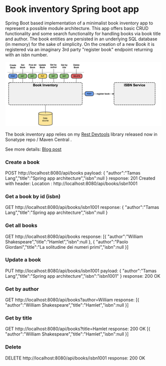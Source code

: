 # Book inventory Spring boot app #

Spring Boot based implementation of a minimalist book inventory app to represent a possible module architecture.
This app offers basic CRUD functionality and some search functionality for handling books via book title and author.
The book entities are persisted in an underlying SQL database (in memory) for the sake of simplicity.
On the creation of a new Book it is registered via an imaginary 3rd party "register book" endpoint returning with an isbn number.

![Book Inventory app architecture](/docs/book_inventory_app.png "Inventory app architecture")

The book inventory app relies on my
<a href="http://www.talangsoft.org/2015/02/16/rest-devtools-introduction/" target="_blank">Rest Devtools</a> library released now in Sonatype repo / Maven Central .

See more details: <a href="http://www.talangsoft.org/2015/02/21/module_architecture/" target="_blank">Blog post<a>


### Create a book
POST http://localhost:8080/api/books
payload:
{ "author":"Tamas Lang","title":"Spring app architecture","isbn":null }
response:
201 Created with header: Location : http://localhost:8080/api/books/isbn1001

### Get a book by id (isbn)
GET http://localhost:8080/api/books/isbn1001
response:
{ "author":"Tamas Lang","title":"Spring app architecture","isbn":null }

### Get all books
GET http://localhost:8080/api/books
response:
[{ "author":"William Shakespeare","title":"Hamlet","isbn":null },
 { "author":"Paolo Giordani","title":"La solitudine dei numeri primi","isbn":null }]

### Update a book
PUT http://localhost:8080/api/books/isbn1001
payload:
{ "author":"Tamas Lang","title":"Spring app architecture","isbn":"isbn1001" }
response:
200 OK

### Get by author
GET http://localhost:8080/api/books?author=William
response:
[{ "author":"William Shakespeare","title":"Hamlet","isbn":null }]

### Get by title
GET http://localhost:8080/api/books?title=Hamlet
response:
200 OK
[{ "author":"William Shakespeare","title":"Hamlet","isbn":null }]

### Delete
DELETE http://localhost:8080/api/books/isbn1001
response:
200 OK
